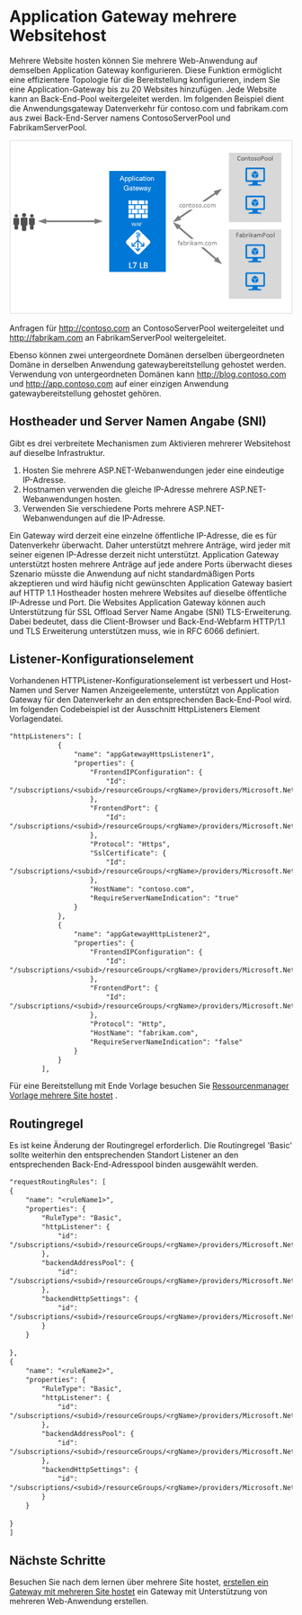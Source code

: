 <properties
   pageTitle="Verwaltung mehrerer Sites auf Application Gateway | Microsoft Azure"
   description="Diese Seite Überblick Application Gateway Multi-Site-Support."
   documentationCenter="na"
   services="application-gateway"
   authors="amsriva"
   manager="rossort"
   editor="amsriva"/>
<tags
   ms.service="application-gateway"
   ms.devlang="na"
   ms.topic="hero-article"
   ms.tgt_pltfrm="na"
   ms.workload="infrastructure-services"
   ms.date="10/25/2016"
   ms.author="amsriva"/>

# <a name="application-gateway-multiple-site-hosting"></a>Application Gateway mehrere Websitehost

Mehrere Website hosten können Sie mehrere Web-Anwendung auf demselben Application Gateway konfigurieren. Diese Funktion ermöglicht eine effizientere Topologie für die Bereitstellung konfigurieren, indem Sie eine Application-Gateway bis zu 20 Websites hinzufügen. Jede Website kann an Back-End-Pool weitergeleitet werden. Im folgenden Beispiel dient die Anwendungsgateway Datenverkehr für contoso.com und fabrikam.com aus zwei Back-End-Server namens ContosoServerPool und FabrikamServerPool.

![imageURLroute](./media/application-gateway-multi-site-overview/multisite.png)

Anfragen für http://contoso.com an ContosoServerPool weitergeleitet und http://fabrikam.com an FabrikamServerPool weitergeleitet.

Ebenso können zwei untergeordnete Domänen derselben übergeordneten Domäne in derselben Anwendung gatewaybereitstellung gehostet werden. Verwendung von untergeordneten Domänen kann http://blog.contoso.com und http://app.contoso.com auf einer einzigen Anwendung gatewaybereitstellung gehostet gehören.

## <a name="host-headers-and-server-name-indication-sni"></a>Hostheader und Server Namen Angabe (SNI)

Gibt es drei verbreitete Mechanismen zum Aktivieren mehrerer Websitehost auf dieselbe Infrastruktur.

1. Hosten Sie mehrere ASP.NET-Webanwendungen jeder eine eindeutige IP-Adresse.
2. Hostnamen verwenden die gleiche IP-Adresse mehrere ASP.NET-Webanwendungen hosten.
3. Verwenden Sie verschiedene Ports mehrere ASP.NET-Webanwendungen auf die IP-Adresse.

Ein Gateway wird derzeit eine einzelne öffentliche IP-Adresse, die es für Datenverkehr überwacht. Daher unterstützt mehrere Anträge, wird jeder mit seiner eigenen IP-Adresse derzeit nicht unterstützt. Application Gateway unterstützt hosten mehrere Anträge auf jede andere Ports überwacht dieses Szenario müsste die Anwendung auf nicht standardmäßigen Ports akzeptieren und wird häufig nicht gewünschten Application Gateway basiert auf HTTP 1.1 Hostheader hosten mehrere Websites auf dieselbe öffentliche IP-Adresse und Port. Die Websites Application Gateway können auch Unterstützung für SSL Offload Server Name Angabe (SNI) TLS-Erweiterung. Dabei bedeutet, dass die Client-Browser und Back-End-Webfarm HTTP/1.1 und TLS Erweiterung unterstützen muss, wie in RFC 6066 definiert.

## <a name="listener-configuration-element"></a>Listener-Konfigurationselement

Vorhandenen HTTPListener-Konfigurationselement ist verbessert und Host-Namen und Server Namen Anzeigeelemente, unterstützt von Application Gateway für den Datenverkehr an den entsprechenden Back-End-Pool wird. Im folgenden Codebeispiel ist der Ausschnitt HttpListeners Element Vorlagendatei.

    "httpListeners": [
                {
                    "name": "appGatewayHttpsListener1",
                    "properties": {
                        "FrontendIPConfiguration": {
                            "Id": "/subscriptions/<subid>/resourceGroups/<rgName>/providers/Microsoft.Network/applicationGateways/applicationGateway1/frontendIPConfigurations/DefaultFrontendPublicIP"
                        },
                        "FrontendPort": {
                            "Id": "/subscriptions/<subid>/resourceGroups/<rgName>/providers/Microsoft.Network/applicationGateways/applicationGateway1/frontendPorts/appGatewayFrontendPort443'"
                        },
                        "Protocol": "Https",
                        "SslCertificate": {
                            "Id": "/subscriptions/<subid>/resourceGroups/<rgName>/providers/Microsoft.Network/applicationGateways/applicationGateway1/sslCertificates/appGatewaySslCert1'"
                        },
                        "HostName": "contoso.com",
                        "RequireServerNameIndication": "true"
                    }
                },
                {
                    "name": "appGatewayHttpListener2",
                    "properties": {
                        "FrontendIPConfiguration": {
                            "Id": "/subscriptions/<subid>/resourceGroups/<rgName>/providers/Microsoft.Network/applicationGateways/applicationGateway1/frontendIPConfigurations/appGatewayFrontendIP'"
                        },
                        "FrontendPort": {
                            "Id": "/subscriptions/<subid>/resourceGroups/<rgName>/providers/Microsoft.Network/applicationGateways/applicationGateway1/frontendPorts/appGatewayFrontendPort80'"
                        },
                        "Protocol": "Http",
                        "HostName": "fabrikam.com",
                        "RequireServerNameIndication": "false"
                    }
                }
            ],




Für eine Bereitstellung mit Ende Vorlage besuchen Sie [Ressourcenmanager Vorlage mehrere Site hostet](https://github.com/Azure/azure-quickstart-templates/blob/master/201-application-gateway-multihosting) .

## <a name="routing-rule"></a>Routingregel

Es ist keine Änderung der Routingregel erforderlich. Die Routingregel 'Basic' sollte weiterhin den entsprechenden Standort Listener an den entsprechenden Back-End-Adresspool binden ausgewählt werden.

    "requestRoutingRules": [
    {
        "name": "<ruleName1>",
        "properties": {
            "RuleType": "Basic",
            "httpListener": {
                "id": "/subscriptions/<subid>/resourceGroups/<rgName>/providers/Microsoft.Network/applicationGateways/applicationGateway1/httpListeners/appGatewayHttpsListener1')]"
            },
            "backendAddressPool": {
                "id": "/subscriptions/<subid>/resourceGroups/<rgName>/providers/Microsoft.Network/applicationGateways/applicationGateway1/backendAddressPools/ContosoServerPool')]"
            },
            "backendHttpSettings": {
                "id": "/subscriptions/<subid>/resourceGroups/<rgName>/providers/Microsoft.Network/applicationGateways/applicationGateway1/backendHttpSettingsCollection/appGatewayBackendHttpSettings')]"
            }
        }

    },
    {
        "name": "<ruleName2>",
        "properties": {
            "RuleType": "Basic",
            "httpListener": {
                "id": "/subscriptions/<subid>/resourceGroups/<rgName>/providers/Microsoft.Network/applicationGateways/applicationGateway1/httpListeners/appGatewayHttpListener2')]"
            },
            "backendAddressPool": {
                "id": "/subscriptions/<subid>/resourceGroups/<rgName>/providers/Microsoft.Network/applicationGateways/applicationGateway1/backendAddressPools/FabrikamServerPool')]"
            },
            "backendHttpSettings": {
                "id": "/subscriptions/<subid>/resourceGroups/<rgName>/providers/Microsoft.Network/applicationGateways/applicationGateway1/backendHttpSettingsCollection/appGatewayBackendHttpSettings')]"
            }
        }

    }
    ]

## <a name="next-steps"></a>Nächste Schritte

Besuchen Sie nach dem lernen über mehrere Site hostet, [erstellen ein Gateway mit mehreren Site hostet](application-gateway-create-multisite-azureresourcemanager-powershell.md) ein Gateway mit Unterstützung von mehreren Web-Anwendung erstellen.
